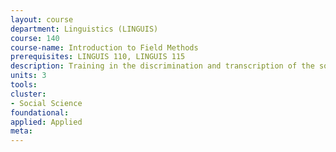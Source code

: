 ```yaml
---
layout: course 
department: Linguistics (LINGUIS)
course: 140
course-name: Introduction to Field Methods
prerequisites: LINGUIS 110, LINGUIS 115
description: Training in the discrimination and transcription of the sounds of a particular language. Methods and practice in collecting and processing data from a particular language.
units: 3
tools: 
cluster:
- Social Science
foundational: 
applied: Applied
meta: 
---
```

